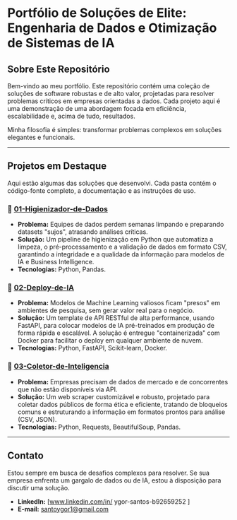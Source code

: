 # Portfólio de Soluções de Elite: Engenharia de Dados e Otimização de Sistemas de IA

## Sobre Este Repositório

Bem-vindo ao meu portfólio. Este repositório contém uma coleção de soluções de software robustas e de alto valor, projetadas para resolver problemas críticos em empresas orientadas a dados. Cada projeto aqui é uma demonstração de uma abordagem focada em eficiência, escalabilidade e, acima de tudo, resultados.

Minha filosofia é simples: transformar problemas complexos em soluções elegantes e funcionais.

---

## Projetos em Destaque

Aqui estão algumas das soluções que desenvolvi. Cada pasta contém o código-fonte completo, a documentação e as instruções de uso.

### 📁 [01-Higienizador-de-Dados](./01-Higienizador-de-Dados)
* **Problema:** Equipes de dados perdem semanas limpando e preparando datasets "sujos", atrasando análises críticas.
* **Solução:** Um pipeline de higienização em Python que automatiza a limpeza, o pré-processamento e a validação de dados em formato CSV, garantindo a integridade e a qualidade da informação para modelos de IA e Business Intelligence.
* **Tecnologias:** Python, Pandas.

### 📁 [02-Deploy-de-IA](./02-Deploy-de-IA)
* **Problema:** Modelos de Machine Learning valiosos ficam "presos" em ambientes de pesquisa, sem gerar valor real para o negócio.
* **Solução:** Um template de API RESTful de alta performance, usando FastAPI, para colocar modelos de IA pré-treinados em produção de forma rápida e escalável. A solução é entregue "containerizada" com Docker para facilitar o deploy em qualquer ambiente de nuvem.
* **Tecnologias:** Python, FastAPI, Scikit-learn, Docker.

### 📁 [03-Coletor-de-Inteligencia](./03-Coletor-de-Inteligencia)
* **Problema:** Empresas precisam de dados de mercado e de concorrentes que não estão disponíveis via API.
* **Solução:** Um web scraper customizável e robusto, projetado para coletar dados públicos de forma ética e eficiente, tratando de bloqueios comuns e estruturando a informação em formatos prontos para análise (CSV, JSON).
* **Tecnologias:** Python, Requests, BeautifulSoup, Pandas.

---

## Contato

Estou sempre em busca de desafios complexos para resolver. Se sua empresa enfrenta um gargalo de dados ou de IA, estou à disposição para discutir uma solução.

* **LinkedIn:** [www.linkedin.com/in/
ygor-santos-b92659252
]
* **E-mail:** santoygor1@gmail.com
